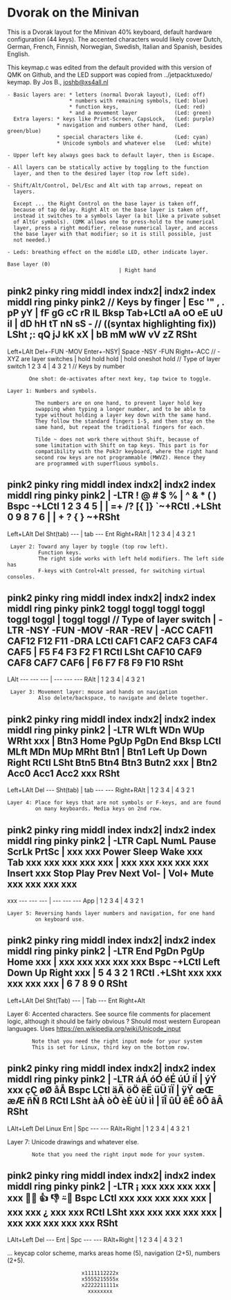 # Dvorak on the Minivan

This is a Dvorak layout for the Minivan 40% keyboard, default hardware
configuration (44 keys). The accented characters would likely cover
Dutch, German, French, Finnish, Norwegian, Swedish, Italian and Spanish,
besides English.

This keymap.c was edited from the default provided with this version of
QMK on Github, and the LED support was copied from ../jetpacktuxedo/
keymap. 
          By Jos B.,  joshb@xs4all.nl 


    - Basic layers are: * letters (normal Dvorak layout), (Led: off)
                        * numbers with remaining symbols, (Led: blue)
                        * function keys,                  (Led: red)
                        * and a movement layer            (Led: green)
      Extra layers: * keys like Print-Screen, CapsLock,   (Led: purple)
                    * navigation and numbers other hand,  (Led: green/blue)
                    * special characters like é.          (Led: cyan)
                    * Unicode symbols and whatever else   (Led: white)

    - Upper left key always goes back to default layer, then is Escape.

    - All layers can be statically active by toggling to the function
      layer, and then to the desired layer (top row left side).

    - Shift/Alt/Control, Del/Esc and Alt with tap arrows, repeat on
      layers.

      Except ... the Right Control on the base layer is taken off,
      because of tap delay. Right Alt on the base layer is taken off,
      instead it switches to a symbols layer (a bit like a private subset
      of AltGr symbols). (QMK allows one to press-hold to the numerical 
      layer, press a right modifier, release numerical layer, and access
      the base layer with that modifier; so it is still possible, just
      not needed.)
 
    - Leds: breathing effect on the middle LED, other indicate layer.

    Base layer (0)
                                        | Right hand
  pink2    pinky ring  middl index indx2| indx2 index middl ring  pinky pink2    // Keys by finger
                                        | 
 Esc      '"    ,     .     pP    yY    | fF    gG    cC    rR    lL    Bksp 
 Tab+LCtl aA    oO    eE    uU    iI    | dD    hH    tT    nN    sS      -     //  ((syntax highlighting fix))
 LSht     ;:    qQ    jJ    kK    xX    | bB    mM    wW    vV    zZ    RSht
 ---------------------------------------------------------------------
 Left+LAlt   Del+-FUN -MOV  Enter+-NSY| Space  -NSY -FUN    Right+-ACC           // -XYZ are layer switches
                                      | 
             hold     hold  hold      |        hold oneshot hold                 // Type of layer switch
  1           2        3     4        | 4      3    2       1                    // Keys by number

  
           One shot: de-activates after next key, tap twice to toggle.
        
    Layer 1: Numbers and symbols.

             The numbers are on one hand, to prevent layer hold key
             swapping when typing a longer number, and to be able to
             type without holding a layer key down with the same hand.
             They follow the standard fingers 1-5, and then stay on the
             same hand, but repeat the traditional fingers for each.

             Tilde ~ does not work there without Shift, because of
             some limitation with Shift on tap keys. This part is for
             compatibility with the Pok3r keyboard, where the right hand
             second row keys are not programmable (MWVZ). Hence they
             are programmed with superfluous symbols.

  pink2  pinky ring  middl index indx2| indx2 index middl ring  pinky pink2 
                                      | 
 -LTR   !     @     #     $     %     | ^     &     *     (     )        Bspc
 -+LCtl 1     2     3     4     5     | \|    =+    /?    [{    ]}    `~+RCtl
 .+LSht 0     9     8     7     6     | |     +     ?     {     }      ~+RSht
 --------------------------------------------------------
 Left+LAlt Del   Sht(tab) ---  | tab   ---   Ent   Right+RAlt
                               | 
  1         2     3        4   | 4     3     2     1   

         
                
     Layer 2: Toward any layer by toggle (top row left). 
              Function keys. 
              The right side works with left held modifiers. The left side has
              F-keys with Control+Alt pressed, for switching virtual consoles.
    
  pink2 pinky ring  middl index indx2| indx2 index middl ring  pinky pink2 
 toggl toggl toggl toggl toggl toggl | toggl                         toggl      // Type of layer switch
                                     | 
 -LTR  -NSY  -FUN  -MOV  -RAR  -REV  | -ACC  CAF11 CAF12 F12   F11   -DRA
 LCtl  CAF1  CAF2  CAF3  CAF4  CAF5  | F5    F4    F3    F2    F1    RCtl
 LSht  CAF10 CAF9  CAF8  CAF7  CAF6  | F6    F7    F8    F9    F10   RSht
 -----------------------------------------------
 LAlt  ---   ---   ---  | ---   ---   ---   RAlt
                        | 
  1     2     3     4   | 4     3     2     1   
        

     Layer 3: Movement layer: mouse and hands on navigation
              Also delete/backspace, to navigate and delete together.

  pink2 pinky ring  middl index indx2| indx2 index middl ring  pinky pink2
                                     | 
 -LTR  WLft  WDn   WUp   WRht  xxx   | Btn3  Home  PgUp  PgDn  End   Bksp
 LCtl  MLft  MDn   MUp   MRht  Btn1  | Btn1  Left  Up    Down  Right RCtl
 LSht  Btn5  Btn4  Btn3  Butn2 xxx   | Btn2  Acc0  Acc1  Acc2  xxx   RSht
 -------------------------------------------------------------
 Left+LAlt Del   ---   Sht(tab) | tab   ---   ---   Right+RAlt
                                | 
  1         2     3     4       | 4     3     2     1   
        
                
    Layer 4: Place for keys that are not symbols or F-keys, and are found
             on many keyboards. Media keys on 2nd row. 

  pink2 pinky ring  middl index indx2| indx2 index middl ring  pinky pink2
                                     | 
 -LTR  CapL  NumL  Pause ScrLk PrtSc | xxx   xxx   Power Sleep Wake   xxx   
 Tab   xxx   xxx   xxx   xxx   xxx   | xxx   xxx   xxx   xxx   xxx Insert
 xxx   Stop  Play  Prev  Next  Vol-  | Vol+  Mute  xxx   xxx   xxx    xxx
 ------------------------------------------------
 xxx    ---     ---   ---  | ---  ---   ---   App
                           | 
  1      2       3     4   | 4    3     2     1   
        

    Layer 5: Reversing hands layer numbers and navigation, for one hand
             on keyboard use.  
    
  pink2  pinky ring  middl index indx2| indx2 index middl ring  pinky pink2
                                      | 
 -LTR   End   PgDn  PgUp  Home  xxx   | xxx   xxx   xxx   xxx   xxx   Bspc
 -+LCtl Left  Down  Up    Right xxx   | 5     4     3     2     1     RCtl
 .+LSht xxx   xxx   xxx   xxx   xxx   | 6     7     8     9     0     RSht
 ----------------------------------------------------------
 Left+LAlt Del   Sht(Tab) ---  | Tab  ---   Ent   Right+Alt
        

   Layer 6: Accented characters. See source file comments for placement
            logic, although it should be fairly obvious ? Should most 
            western European languages.
            Uses https://en.wikipedia.org/wiki/Unicode_input 

            Note that you need the right input mode for your system
            This is set for Linux, third key on the bottom row.

  pink2 pinky ring  middl index indx2| indx2 index middl ring  pinky pink2
                                     | 
 -LTR  áÁ    óÓ    éÉ    úÚ    íÍ    | ýÝ    xxx   çÇ    øØ    åÅ    Bspc
 LCtl  äÄ    öÖ    ëË    üÜ    ïÏ    | ÿŸ    œŒ    æÆ    ñÑ     ß    RCtl
 LSht  àÀ    òÒ    èÈ    ùÙ    ìÌ    | îÎ    ûÛ    êÊ    ôÔ    âÂ    RSht
 ---------------------------------------------------------
 LAlt+Left Del   Linux Ent  | Spc   ---   ---   RAlt+Right
                            | 
  1         2     3     4   | 4     3     2     1   


   Layer 7: Unicode drawings and whatever else.

            Note that you need the right input mode for your system.

  pink2 pinky ring  middl index indx2| indx2 index middl ring  pinky pink2
                                     | 
 -LTR  ¡     xxx   xxx   xxx   xxx   | xxx  🙂😃   👍    👎    ⍨🙁   Bspc
 LCtl  xxx   xxx   xxx   xxx   xxx   | xxx   xxx   ¿     xxx   xxx   RCtl
 LSht  xxx   xxx   xxx   xxx   xxx   | xxx   xxx   xxx   xxx   xxx   RSht
 ---------------------------------------------------------
 LAlt+Left Del   ---   Ent  | Spc   ---   ---   RAlt+Right
                            | 
  1         2     3     4   | 4     3     2     1   


   ... keycap color scheme, marks areas home (5), navigation (2+5), numbers (2+5).

                            x1111112222x
                            x5555215555x
                            x2222211111x
                              xxxxxxxx


